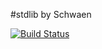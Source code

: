 ﻿#stdlib by Schwaen

[![Build Status](https://travis-ci.org/schwaen/stdlib.svg?branch=master)](https://travis-ci.org/schwaen/stdlib)